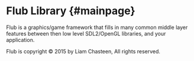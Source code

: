 Flub Library {#mainpage}
========================

Flub is a graphics/game framework that fills in many common middle layer
features between then low level SDL2/OpenGL libraries, and your application.


Flub is copyright &copy; 2015 by Liam Chasteen, All rights reserved.
